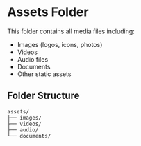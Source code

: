 # Assets Folder

This folder contains all media files including:
- Images (logos, icons, photos)
- Videos
- Audio files
- Documents
- Other static assets

## Folder Structure
```
assets/
├── images/
├── videos/
├── audio/
└── documents/
```
